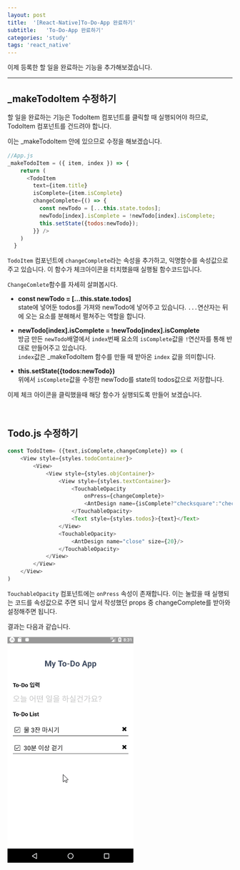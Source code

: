 ```yaml
---
layout: post
title:  '[React-Native]To-Do-App 완료하기'
subtitle:   'To-Do-App 완료하기'
categories: 'study'
tags: 'react_native'
---
```


이제 등록한 할 일을 완료하는 기능을 추가해보겠습니다.

---

## _makeTodoItem 수정하기

할 일을 완료하는 기능은 TodoItem 컴포넌트를 클릭할 때 실행되어야 하므로, TodoItem 컴포넌트를 건드려야 합니다.

이는 _makeTodoItem 안에 있으므로 수정을 해보겠습니다.

```javascript
//App.js
_makeTodoItem = ({ item, index }) => {
    return (
      <TodoItem
        text={item.title}
        isComplete={item.isComplete}
        changeComplete={() => {
          const newTodo = [...this.state.todos];
          newTodo[index].isComplete = !newTodo[index].isComplete;
          this.setState({todos:newTodo});
        }} />
    )
  }
```

``TodoItem`` 컴포넌트에 ``changeComplete``라는 속성을 추가하고, 익명함수를 속성값으로 주고 있습니다. 이 함수가 체크아이콘을 터치했을때 실행될 함수코드입니다.

``ChangeComlete``함수를 자세히 살펴봅시다.

* **const newTodo = [...this.state.todos]**  
state에 넣어둔 todos를 가져와 newTodo에 넣어주고 있습니다. ``...``연산자는 뒤에 오는 요소를 분해해서 펼쳐주는 역할을 합니다.

* **newTodo[index].isComplete = !newTodo[index].isComplete**  
방금 만든 ``newTodo``배열에서 ``index``번째 요소의 ``isComplete``값을 ``!``연산자를 통해 반대로 만들어주고 있습니다.  
``index``값은 _makeTodoItem 함수를 만들 때 받아온 ``index`` 값을 의미합니다.

* **this.setState({todos:newTodo})**  
위에서 ``isComplete``값을 수정한 newTodo를 state의 todos값으로 저장합니다.

이제 체크 아이콘을 클릭했을때 해당 함수가 실행되도록 만들어 보겠습니다.

<br>

## Todo.js 수정하기

```javascript
const TodoItem= ({text,isComplete,changeComplete}) => (
    <View style={styles.todoContainer}>
        <View>
            <View style={styles.objContainer}>
                <View style={styles.textContainer}>
                    <TouchableOpacity
                        onPress={changeComplete}>  
                        <AntDesign name={isComplete?"checksquare":"checksquareo"} size={30} style={styles.check}/>
                    </TouchableOpacity>
                    <Text style={styles.todos}>{text}</Text>
                </View>
                <TouchableOpacity>  
                    <AntDesign name="close" size={20}/>
                </TouchableOpacity>
            </View>
        </View>
    </View>
)
```

``TouchableOpacity`` 컴포넌트에는 ``onPress`` 속성이 존재합니다. 이는 눌렀을 때 실행되는 코드를 속성값으로 주면 되니 앞서 작성했던 props 중 changeComplete를 받아와 설정해주면 됩니다.

결과는 다음과 같습니다.

![](../assets/img/posts/AC_2.gif)